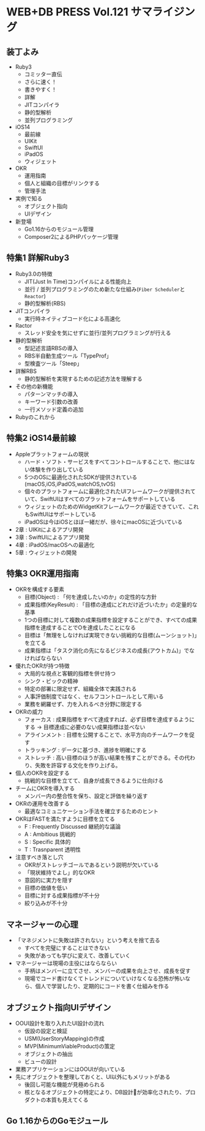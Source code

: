 # WEB+DB PRESS Vol.121 サマライジング

## 装丁よみ

- Ruby3
  - コミッター直伝
  - さらに速く！
  - 書きやすく！
  - 詳解
  - JITコンパイラ
  - 静的型解析
  - 並列プログラミング
- iOS14
  - 最前線
  - UIKit
  - SwiftUI
  - iPadOS
  - ウィジェット
- OKR
  - 運用指南
  - 個人と組織の目標がリンクする
  - 管理手法
- 実例で知る
  - オブジェクト指向
  - UIデザイン
- 新登場
  - Go1.16からのモジュール管理
  - Composer2によるPHPパッケージ管理

## 特集1 詳解Ruby3

- Ruby3.0の特徴
  - JIT(Just In Time)コンパイルによる性能向上
  - 並行 / 並列プログラミングのため新たな仕組み(`Fiber Scheduler`と`Reactor`)
  - 静的型解析(RBS)
- JITコンパイラ
  - 実行時ネイティブコード化による高速化
- Ractor
  - スレッド安全を気にせずに並行/並列プログラミングが行える
- 静的型解析
  - 型記述言語RBSの導入
  - RBS半自動生成ツール「TypeProf」
  - 型検査ツール「Steep」
- 詳解RBS
  - 静的型解析を実現するための記述方法を理解する
- その他の新機能
  - パターンマッチの導入
  - キーワード引数の改善
  - 一行メソッド定義の追加
- Rubyのこれから

## 特集2 iOS14最前線

- Appleプラットフォームの現状
  - ハード・ソフト・サービスをすべてコントロールすることで、他にはない体験を作り出している
  - 5つのOSに最適化されたSDKが提供されている(macOS,iOS,iPadOS,watchOS,tvOS)
  - 個々のプラットフォームに最適化されたUIフレームワークが提供されていて、SwiftUIはすべてのプラットフォームをサポートしている
  - ウィジェットのためのWidgetKitフレームワークが最近できていて、これもSwiftUIはサポートしている
  - iPadOSは今はiOSとほぼ一緒だが、徐々にmacOSに近づいている
- 2章 : UIKitによるアプリ開発
- 3章 : SwiftUIによるアプリ開発
- 4章 : iPadOS/macOSへの最適化
- 5章 : ウィジェットの開発

## 特集3 OKR運用指南

- OKRを構成する要素
  - 目標(Object) : 「何を達成したいのか」の定性的な方針
  - 成果指標(KeyResult) : 「目標の達成にどれだけ近づいたか」の定量的な基準
  - 1つの目標に対して複数の成果指標を設定することができ、すべての成果指標を達成することでOを達成したことになる
  - 目標は「無理をしなければ実現できない挑戦的な目標(ムーンショット)」を立てる
  - 成果指標は「タスク消化の先になるビジネスの成長(アウトカム)」でなければならない
- 優れたOKRが持つ特徴
  - 大局的な視点と客観的指標を併せ持つ
  - シンク・ビックの精神
  - 特定の部署に限定せず、組織全体で実践される
  - 人事評価制度ではなく、セルフコントロールとして用いる
  - 業務を網羅せず、力を入れるべき分野に限定する
- OKRの威力
  - フォーカス : 成果指標をすべて達成すれば、必ず目標を達成するようにする -> 目標達成に必要のない成果指標は並べない
  - アラインメント : 目標を公開することで、水平方向のチームワークを促す
  - トラッキング : データに基づき、進捗を明確にする
  - ストレッチ : 高い目標のほうが高い結果を残すことができる。その代わり、失敗を許容する文化を作り上げる。
- 個人のOKRを設定する
  - 挑戦的な目標を立てて、自身が成長できるように仕向ける
- チームにOKRを導入する
  - メンバー内の整合性を保ち、設定と評価を繰り返す
- OKRの運用を改善する
  - 最適なコミュニケーション手法を確立するためのヒント
- OKRはFASTを満たすように目標を立てる
  - F : Frequently Discussed 継続的な議論
  - A : Ambitious 挑戦的
  - S : Specific 具体的
  - T : Trasnparent 透明性
- 注意すべき落とし穴
  - OKRがストレッチゴールであるという説明が欠いている
  - 「現状維持でよし」的なOKR
  - 意図的に実力を隠す
  - 目標の価値を低い
  - 目標に対する成果指標が不十分
  - 絞り込みが不十分

## マネージャーの心理

- 「マネジメントに失敗は許されない」という考えを捨て去る
  - すべてを完璧にすることはできない
  - 失敗があっても学びに変えて、改善していく
- マネージャーは現場の主役にはならならい
  - 手柄はメンバーに立てさせ、メンバーの成果を向上させ、成長を促す
  - 現場でコード書けなくてトレンドについていけなくなる恐怖が怖いなら、個人で学習したり、定期的にコードを書く仕組みを作る

## オブジェクト指向UIデザイン

- OOUI設計を取り入れたUI設計の流れ
  - 仮設の設定と検証
  - USM(UserStoryMapping)の作成
  - MVP(MinimumViableProduct)の策定
  - オブジェクトの抽出
  - ビューの設計
- 業務アプリケーションにはOOUIが向いている
- 先にオブジェクトを整理しておくと、UI以外にもメリットがある
  - 後回し可能な機能が見極められる
  - 核となるオブジェクトの特定により、DB設計が効率化されたり、プロダクトの本質も見えてくる

## Go 1.16からのGoモジュール

